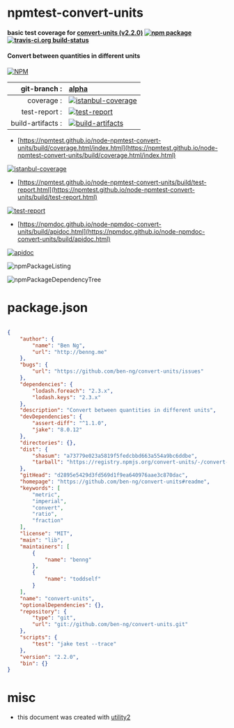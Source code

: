 # npmtest-convert-units

#### basic test coverage for  [convert-units (v2.2.0)](https://github.com/ben-ng/convert-units#readme)  [![npm package](https://img.shields.io/npm/v/npmtest-convert-units.svg?style=flat-square)](https://www.npmjs.org/package/npmtest-convert-units) [![travis-ci.org build-status](https://api.travis-ci.org/npmtest/node-npmtest-convert-units.svg)](https://travis-ci.org/npmtest/node-npmtest-convert-units)

#### Convert between quantities in different units

[![NPM](https://nodei.co/npm/convert-units.png?downloads=true&downloadRank=true&stars=true)](https://www.npmjs.com/package/convert-units)

| git-branch : | [alpha](https://github.com/npmtest/node-npmtest-convert-units/tree/alpha)|
|--:|:--|
| coverage : | [![istanbul-coverage](https://npmtest.github.io/node-npmtest-convert-units/build/coverage.badge.svg)](https://npmtest.github.io/node-npmtest-convert-units/build/coverage.html/index.html)|
| test-report : | [![test-report](https://npmtest.github.io/node-npmtest-convert-units/build/test-report.badge.svg)](https://npmtest.github.io/node-npmtest-convert-units/build/test-report.html)|
| build-artifacts : | [![build-artifacts](https://npmtest.github.io/node-npmtest-convert-units/glyphicons_144_folder_open.png)](https://github.com/npmtest/node-npmtest-convert-units/tree/gh-pages/build)|

- [https://npmtest.github.io/node-npmtest-convert-units/build/coverage.html/index.html](https://npmtest.github.io/node-npmtest-convert-units/build/coverage.html/index.html)

[![istanbul-coverage](https://npmtest.github.io/node-npmtest-convert-units/build/screenCapture.buildCi.browser.%252Ftmp%252Fbuild%252Fcoverage.lib.html.png)](https://npmtest.github.io/node-npmtest-convert-units/build/coverage.html/index.html)

- [https://npmtest.github.io/node-npmtest-convert-units/build/test-report.html](https://npmtest.github.io/node-npmtest-convert-units/build/test-report.html)

[![test-report](https://npmtest.github.io/node-npmtest-convert-units/build/screenCapture.buildCi.browser.%252Ftmp%252Fbuild%252Ftest-report.html.png)](https://npmtest.github.io/node-npmtest-convert-units/build/test-report.html)

- [https://npmdoc.github.io/node-npmdoc-convert-units/build/apidoc.html](https://npmdoc.github.io/node-npmdoc-convert-units/build/apidoc.html)

[![apidoc](https://npmdoc.github.io/node-npmdoc-convert-units/build/screenCapture.buildCi.browser.%252Ftmp%252Fbuild%252Fapidoc.html.png)](https://npmdoc.github.io/node-npmdoc-convert-units/build/apidoc.html)

![npmPackageListing](https://npmtest.github.io/node-npmtest-convert-units/build/screenCapture.npmPackageListing.svg)

![npmPackageDependencyTree](https://npmtest.github.io/node-npmtest-convert-units/build/screenCapture.npmPackageDependencyTree.svg)



# package.json

```json

{
    "author": {
        "name": "Ben Ng",
        "url": "http://benng.me"
    },
    "bugs": {
        "url": "https://github.com/ben-ng/convert-units/issues"
    },
    "dependencies": {
        "lodash.foreach": "2.3.x",
        "lodash.keys": "2.3.x"
    },
    "description": "Convert between quantities in different units",
    "devDependencies": {
        "assert-diff": "^1.1.0",
        "jake": "8.0.12"
    },
    "directories": {},
    "dist": {
        "shasum": "a73779e023a5819f5fedcbbd663a554a9bc6ddbe",
        "tarball": "https://registry.npmjs.org/convert-units/-/convert-units-2.2.0.tgz"
    },
    "gitHead": "d2895e5429d3fd569d1f9ea640976aae3c870dac",
    "homepage": "https://github.com/ben-ng/convert-units#readme",
    "keywords": [
        "metric",
        "imperial",
        "convert",
        "ratio",
        "fraction"
    ],
    "license": "MIT",
    "main": "lib",
    "maintainers": [
        {
            "name": "benng"
        },
        {
            "name": "toddself"
        }
    ],
    "name": "convert-units",
    "optionalDependencies": {},
    "repository": {
        "type": "git",
        "url": "git://github.com/ben-ng/convert-units.git"
    },
    "scripts": {
        "test": "jake test --trace"
    },
    "version": "2.2.0",
    "bin": {}
}
```



# misc
- this document was created with [utility2](https://github.com/kaizhu256/node-utility2)
